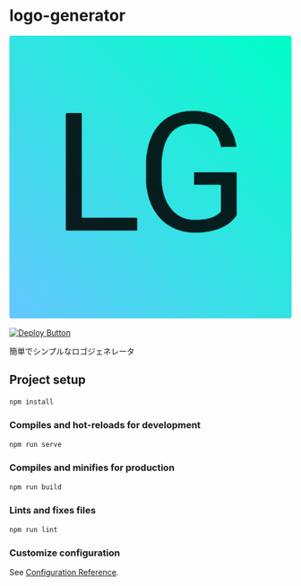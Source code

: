 # logo-generator

<div
  align="center"
>

![LogoGenerator](https://github.com/InkoHX/logo-generator/blob/master/.github/assets/icon.png?raw=true)

</div>

[![Deploy Button](https://zeit.co/button)](https://zeit.co/new/project?template=InkoHX/logo-generator)

簡単でシンプルなロゴジェネレータ

## Project setup

```bash
npm install
```

### Compiles and hot-reloads for development

```bash
npm run serve
```

### Compiles and minifies for production

```bash
npm run build
```

### Lints and fixes files

```bash
npm run lint
```

### Customize configuration

See [Configuration Reference](https://cli.vuejs.org/config/).
